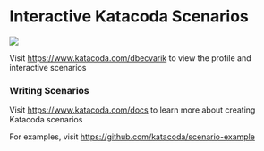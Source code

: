 # Interactive Katacoda Scenarios

[![](http://shields.katacoda.com/katacoda/dbecvarik/count.svg)](https://www.katacoda.com/dbecvarik "Get your profile on Katacoda.com")

Visit https://www.katacoda.com/dbecvarik to view the profile and interactive scenarios

### Writing Scenarios
Visit https://www.katacoda.com/docs to learn more about creating Katacoda scenarios

For examples, visit https://github.com/katacoda/scenario-example
